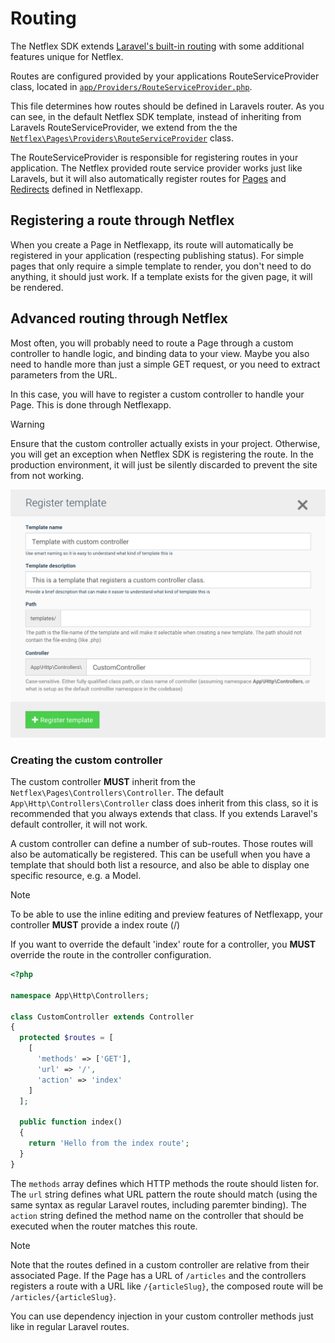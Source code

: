 # Routing

The Netflex SDK extends [Laravel's built-in routing](https://laravel.com/docs/7.x/routing) with some additional features unique for Netflex.

Routes are configured provided by your applications RouteServiceProvider class, located in [`app/Providers/RouteServiceProvider.php`](https://github.com/NetflexSites/sdk-template-standard/blob/dev/app/Providers/RouteServiceProvider.php).

This file determines how routes should be defined in Laravels router. As you can see, in the default Netflex SDK template, instead of inheriting from Laravels RouteServiceProvider, we extend from the the [`Netflex\Pages\Providers\RouteServiceProvider`](https://github.com/netflex-sdk/pages/blob/master/src/Providers/RouteServiceProvider.php) class.

The RouteServiceProvider is responsible for registering routes in your application. The Netflex provided route service provider works just like Laravels, but it will also automatically register routes for [Pages](https://github.com/netflex-sdk/pages) and [Redirects](https://github.com/netflex-sdk/foundation) defined in Netflexapp.

## Registering a route through Netflex

When you create a Page in Netflexapp, its route will automatically be registered in your application (respecting publishing status). For simple pages that only require a simple template to render, you don't need to do anything, it should just work. If a template exists for the given page, it will be rendered.

## Advanced routing through Netflex

Most often, you will probably need to route a Page through a custom controller to handle logic, and binding data to your view. Maybe you also need to handle more than just a simple GET request, or you need to extract parameters from the URL.

In this case, you will have to register a custom controller to handle your Page. This is done through Netflexapp.

> [!WARNING]
> Ensure that the custom controller actually exists in your project. Otherwise, you will get an exception when Netflex SDK is registering the route. In the production environment, it will just be silently discarded to prevent the site from not working.

![Registering a template with a custom controller](../assets/netflexapp_register_template.png)

### Creating the custom controller

The custom controller **MUST** inherit from the `Netflex\Pages\Controllers\Controller`. The default `App\Http\Controllers\Controller` class does inherit from this class, so it is recommended that you always extends that class. If you extends Laravel's default controller, it will not work.

A custom controller can define a number of sub-routes. Those routes will also be automatically be registered. This can be usefull when you have a template that should both list a resource, and also be able to display one specific resource, e.g. a Model.

> [!NOTE]
> To be able to use the inline editing and preview features of Netflexapp, your controller **MUST** provide a index route (/)

If you want to override the default 'index' route for a controller, you **MUST** override the route in the controller configuration.

```php
<?php

namespace App\Http\Controllers;

class CustomController extends Controller
{
  protected $routes = [
    [
      'methods' => ['GET'],
      'url' => '/',
      'action' => 'index'
    ]
  ];

  public function index()
  {
    return 'Hello from the index route';
  }
}
```

The `methods` array defines which HTTP methods the route should listen for. The `url` string defines what URL pattern the route should match (using the same syntax as regular Laravel routes, including paremter binding). The `action` string defined the method name on the controller that should be executed when the router matches this route.

> [!NOTE]
> Note that the routes defined in a custom controller are relative from their associated Page. If the Page has a URL of `/articles` and the controllers registers a route with a URL like `/{articleSlug}`, the composed route will be `/articles/{articleSlug}`.

You  can use dependency injection in your custom controller methods just like in regular Laravel routes.
